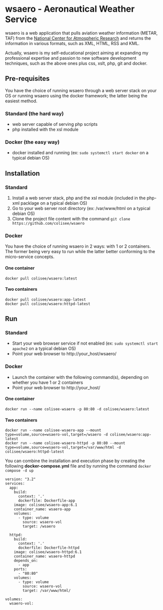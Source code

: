 # wsaero - Aeronautical Weather Service

wsaero is a web application that pulls aviation weather information (METAR, TAF) from the [National Center for Atmospheric Research][NCAR] and returns the information in various formats, such as XML, HTML, RSS and KML.

Actually, wsaero is my self-educational project aiming at expanding my professional expertise and passion to new software development techniques, such as the above ones plus css, xslt, php, git and docker.

## Pre-requisites
You have the choice of running wsaero through a web server stack on your OS or running wsaero using the docker framework; the latter being the easiest method.
### Standard (the hard way)
* web server capable of serving php scripts
* php installed with the xsl module

### Docker (the easy way)
* docker installed and running (ex: `sudo systemctl start docker` on a typical debian OS)
  
## Installation
### Standard
1. Install a web server stack, php and the xsl module (included in the php-xml packlage on a typical debian OS)
2. Go to your web server root directory (ex: /var/www/html on a typical debian OS)
3. Clone the project file content with the command `git clone https://github.com/colisee/wsaero`

### Docker
You have the choice of running wsaero in 2 ways: with 1 or 2 containers. The former being very easy to run while the latter better conforming to the micro-service concepts.
#### One container
```
docker pull colisee/wsaero:latest
``` 

#### Two containers
```
docker pull colisee/wsaero:app-latest
docker pull colisee/wsaero:httpd-latest
```

## Run
### Standard
* Start your web browser service if not enabled (ex: `sudo systemctl start apache2` on a typical debian OS)
* Point your web browser to http://your_host/wsaero/

### Docker
* Launch the container with the following command(s), depending on whether you have 1 or 2 containers
* Point your web browser to http://your_host/
#### One container

```
docker run --name colisee-wsaero -p 80:80 -d colisee/wsaero:latest

```
#### Two containers
```
docker run --name colisee-wsaero-app --mount type=volume,source=wsaero-vol,target=/wsaero -d colisee/wsaero:app-latest
docker run --name colisee-wsaero-httpd -p 80:80 --mount type=volume,source=wsaero-vol,target=/var/www/html -d colisee/wsaero:httpd-latest
```

You can combine the installation and execution phase by creating the following **docker-compose.yml** file and by running the command `docker compose -d up`
```
version: "3.2"
services:
  app:
    build:
      context: '.'
      dockerfile: Dockerfile-app
    image: colisee/wsaero-app:6.1
    container_name: wsaero-app
    volumes:
      - type: volume
        source: wsaero-vol
        target: /wsaero

  httpd:
    build:
      context: '.'
      dockerfile: Dockerfile-httpd
    image: colisee/wsaero-httpd:6.1
    container_name: wsaero-httpd
    depends_on:
      - app
    ports:
      - "80:80"
    volumes:
      - type: volume
        source: wsaero-vol
        target: /var/www/html/

volumes:
  wsaero-vol:
```

[NCAR]: http://weather.aero
